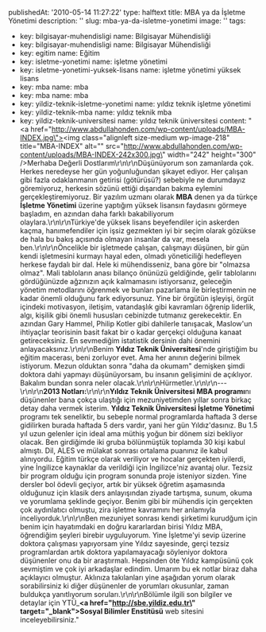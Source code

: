 publishedAt: '2010-05-14 11:27:22'
type: halftext
title: MBA ya da İşletme Yönetimi
description: ''
slug: mba-ya-da-isletme-yonetimi
image: ''
tags:
  - key: bilgisayar-muhendisligi
    name: Bilgisayar Mühendisliği
  - key: bilgisayar-muhendisligi
    name: Bilgisayar Mühendisliği
  - key: egitim
    name: Eğitim
  - key: isletme-yonetimi
    name: işletme yönetimi
  - key: isletme-yonetimi-yuksek-lisans
    name: işletme yönetimi yüksek lisans
  - key: mba
    name: mba
  - key: mba
    name: mba
  - key: yildiz-teknik-isletme-yonetimi
    name: yıldız teknik işletme yönetimi
  - key: yildiz-teknik-mba
    name: yıldız teknik mba
  - key: yildiz-teknik-universitesi
    name: yıldız teknik üniversitesi
content: "<a href=\"http://www.abdullahonden.com/wp-content/uploads/MBA-INDEX.jpg\"><img class=\"alignleft size-medium wp-image-218\" title=\"MBA-INDEX\" alt=\"\" src=\"http://www.abdullahonden.com/wp-content/uploads/MBA-INDEX-242x300.jpg\" width=\"242\" height=\"300\" /></a>Merhaba Değerli Dostlarım\r\n\r\nDüşünüyorum son zamanlarda çok. Herkes neredeyse her gün yoğunluğundan şikayet ediyor. Her çalışan gibi fazla odaklanmanın getirisi (götürüsü?) sebebiyle ne durumdayız göremiyoruz, herkesin sözünü ettiği dışarıdan bakma eylemini gerçekleştiremiyoruz. Bir yazılım uzmanı olarak <strong>MBA</strong> denen ya da türkçe <strong>İşletme Yönetimi</strong> üzerine yaptığım yüksek lisansın faydasını görmeye başladım, en azından daha farklı bakabiliyorum olaylara.\r\n\r\nTürkiye'de yüksek lisans beyefendiler için askerden kaçma, hanımefendiler için işsiz gezmekten iyi bir seçim olarak gözükse de hala bu bakış açısında olmayan insanlar da var, mesela ben.\r\n\r\nÖncelikle bir işletmede çalışan, çalışmayı düşünen, bir gün kendi işletmesini kurmayı hayal eden, olmadı yöneticiliği hedefleyen herkese faydalı bir dal. Hele ki mühendisseniz, bana göre bir \"olmazsa olmaz\". Mali tabloların anası bilanço önünüzü geldiğinde, gelir tablolarını gördüğünüzde ağzınızın açık kalmamasını istiyorsanız, geleceğin yönetim metodlarını öğrenmek ve bunları pazarlama ile birleştirmenin ne kadar önemli olduğunu fark ediyorsunuz. Yine bir örgütün işleyişi, örgüt içindeki motivasyon, iletişim, vatandaşlık gibi kavramları öğrenip liderlik, algı, kişilik gibi önemli hususları cebinizde tutmanız gerekecektir. En azından Gary Hammel, Philip Kotler gibi dahilerle tanışacak, Maslow'un ihtiyaçlar teorisinin basit fakat bir o kadar gerçekçi olduğuna kanaat getireceksiniz. En sevmediğim istatistik dersinin dahi önemini anlayacaksınız.\r\n\r\nBenim <strong>Yıldız Teknik Üniversitesi</strong>'nde giriştiğim bu eğitim macerası, beni zorluyor evet. Ama her anının değerini bilmek istiyorum. Mezun olduktan sonra \"daha da okumam\" demişken şimdi doktora dahi yapmayı düşünüyorsam, bu insanın gelişimini de açıklıyor. Bakalım bundan sonra neler olacak.\r\n\r\nHürmetler.\r\n\r\n---\r\n\r\n<strong>2013 Notları:</strong>\r\n\r\n<strong>Yıldız Teknik Üniversitesi MBA programı</strong>nı düşünenler bana çokça ulaştığı için mezuniyetimden yıllar sonra birkaç detay daha vermek isterim. <strong>Yıldız Teknik Üniversitesi İşletme Yönetimi</strong> programı tek seneliktir, bu sebeple normal programlarda haftada 3 derse gidilirken burada haftada 5 ders vardır, yani her gün Yıldız'dasınız. Bu 1.5 yıl uzun gelenler için ideal ama müthiş yoğun bir dönem sizi bekliyor olacak. Ben girdiğimde iki gruba bölünmüştük toplamda 30 kişi kabul almıştı. Dil, ALES ve mülakat sonrası ortalama puanınız ile kabul alınıyordu. Eğitim türkçe olarak veriliyor ve hocalar gerçekten iyilerdi, yine İngilizce kaynaklar da verildiği için İngilizce'niz avantaj olur. Tezsiz bir program olduğu için program sonunda proje isteniyor sizden. Yine dersler bol ödevli geçiyor, artık bir yüksek öğretim aşamasında olduğunuz için klasik ders anlayışından ziyade tartışma, sunum, okuma ve yorumlama şeklinde geçiyor. Benim gibi bir mühendis için gerçekten çok aydınlatıcı olmuştu, zira işletme kavramını her anlamıyla inceliyorduk.\r\n\r\nBen mezuniyet sonrası kendi şirketimi kurudğum için benim için hayatımdaki en doğru kararlardan birisi Yıldız MBA, öğrendiğim şeyleri birebir uyguluyorum. Yine İşletme'yi sevip üzerine doktora çalışması yapıyorsam yine Yıldız sayesinde, gerçi tezsiz programlardan artık doktora yapılamayacağı söyleniyor doktora düşünenler onu da bir araştırmalı. Hepsinden öte Yıldız kampüsünü çok sevmiştim ve çok iyi arkadaşlar edindim. Umarım bu ek notlar biraz daha açıklayıcı olmuştur. Aklınıza takılanları yine aşağıdan yorum olarak sorabilirsiniz ki diğer düşünenler de yorumları okusunlar, zaman buldukça yanıtlıyorum soruları.\r\n\r\nBölümle ilgili son bilgiler ve detaylar için YTÜ\_<strong><a href=\"http://sbe.yildiz.edu.tr\" target=\"_blank\">Sosyal Bilimler Enstitüsü</a></strong> web sitesini inceleyebilirsiniz."
